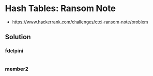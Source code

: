 # Hash Tables: Ransom Note
* https://www.hackerrank.com/challenges/ctci-ransom-note/problem

## Solution
### fdelpini
```kotlin
```

### member2 
```swift
```